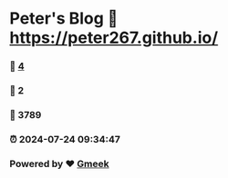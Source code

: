 # Peter's Blog :link: https://peter267.github.io/ 
### :page_facing_up: [4](https://peter267.github.io//tag.html) 
### :speech_balloon: 2 
### :hibiscus: 3789 
### :alarm_clock: 2024-07-24 09:34:47 
### Powered by :heart: [Gmeek](https://github.com/Meekdai/Gmeek)
